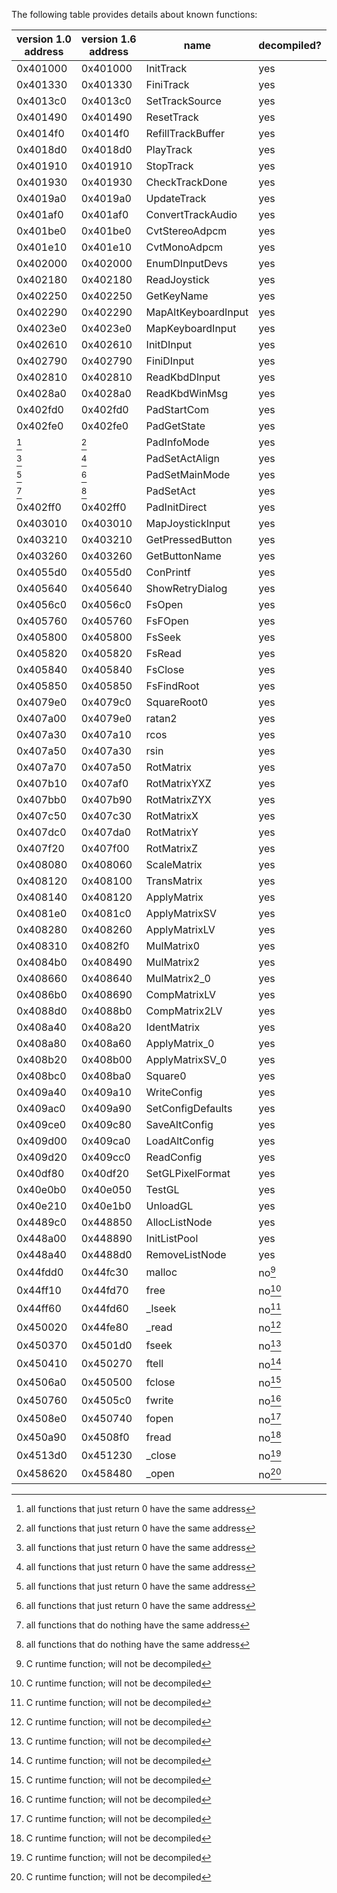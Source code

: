 
The following table provides details about known functions:

| version 1.0 address | version 1.6 address | name                | decompiled? |
|---------------------|---------------------|---------------------|-------------|
| 0x401000            | 0x401000            | InitTrack           | yes         |
| 0x401330            | 0x401330            | FiniTrack           | yes         |
| 0x4013c0            | 0x4013c0            | SetTrackSource      | yes         |
| 0x401490            | 0x401490            | ResetTrack          | yes         |
| 0x4014f0            | 0x4014f0            | RefillTrackBuffer   | yes         |
| 0x4018d0            | 0x4018d0            | PlayTrack           | yes         |
| 0x401910            | 0x401910            | StopTrack           | yes         |
| 0x401930            | 0x401930            | CheckTrackDone      | yes         |
| 0x4019a0            | 0x4019a0            | UpdateTrack         | yes         |
| 0x401af0            | 0x401af0            | ConvertTrackAudio   | yes         |
| 0x401be0            | 0x401be0            | CvtStereoAdpcm      | yes         |
| 0x401e10            | 0x401e10            | CvtMonoAdpcm        | yes         |
| 0x402000            | 0x402000            | EnumDInputDevs      | yes         |
| 0x402180            | 0x402180            | ReadJoystick        | yes         |
| 0x402250            | 0x402250            | GetKeyName          | yes         |
| 0x402290            | 0x402290            | MapAltKeyboardInput | yes         |
| 0x4023e0            | 0x4023e0            | MapKeyboardInput    | yes         |
| 0x402610            | 0x402610            | InitDInput          | yes         |
| 0x402790            | 0x402790            | FiniDInput          | yes         |
| 0x402810            | 0x402810            | ReadKbdDInput       | yes         |
| 0x4028a0            | 0x4028a0            | ReadKbdWinMsg       | yes         |
| 0x402fd0            | 0x402fd0            | PadStartCom         | yes         |
| 0x402fe0            | 0x402fe0            | PadGetState         | yes         |
| [^3]                | [^3]                | PadInfoMode         | yes         |
| [^3]                | [^3]                | PadSetActAlign      | yes         |
| [^3]                | [^3]                | PadSetMainMode      | yes         |
| [^2]                | [^2]                | PadSetAct           | yes         |
| 0x402ff0            | 0x402ff0            | PadInitDirect       | yes         |
| 0x403010            | 0x403010            | MapJoystickInput    | yes         |
| 0x403210            | 0x403210            | GetPressedButton    | yes         |
| 0x403260            | 0x403260            | GetButtonName       | yes         |
| 0x4055d0            | 0x4055d0            | ConPrintf           | yes         |
| 0x405640            | 0x405640            | ShowRetryDialog     | yes         |
| 0x4056c0            | 0x4056c0            | FsOpen              | yes         |
| 0x405760            | 0x405760            | FsFOpen             | yes         |
| 0x405800            | 0x405800            | FsSeek              | yes         |
| 0x405820            | 0x405820            | FsRead              | yes         |
| 0x405840            | 0x405840            | FsClose             | yes         |
| 0x405850            | 0x405850            | FsFindRoot          | yes         |
| 0x4079e0            | 0x4079c0            | SquareRoot0         | yes         |
| 0x407a00            | 0x4079e0            | ratan2              | yes         |
| 0x407a30            | 0x407a10            | rcos                | yes         |
| 0x407a50            | 0x407a30            | rsin                | yes         |
| 0x407a70            | 0x407a50            | RotMatrix           | yes         |
| 0x407b10            | 0x407af0            | RotMatrixYXZ        | yes         |
| 0x407bb0            | 0x407b90            | RotMatrixZYX        | yes         |
| 0x407c50            | 0x407c30            | RotMatrixX          | yes         |
| 0x407dc0            | 0x407da0            | RotMatrixY          | yes         |
| 0x407f20            | 0x407f00            | RotMatrixZ          | yes         |
| 0x408080            | 0x408060            | ScaleMatrix         | yes         |
| 0x408120            | 0x408100            | TransMatrix         | yes         |
| 0x408140            | 0x408120            | ApplyMatrix         | yes         |
| 0x4081e0            | 0x4081c0            | ApplyMatrixSV       | yes         |
| 0x408280            | 0x408260            | ApplyMatrixLV       | yes         |
| 0x408310            | 0x4082f0            | MulMatrix0          | yes         |
| 0x4084b0            | 0x408490            | MulMatrix2          | yes         |
| 0x408660            | 0x408640            | MulMatrix2_0        | yes         |
| 0x4086b0            | 0x408690            | CompMatrixLV        | yes         |
| 0x4088d0            | 0x4088b0            | CompMatrix2LV       | yes         |
| 0x408a40            | 0x408a20            | IdentMatrix         | yes         |
| 0x408a80            | 0x408a60            | ApplyMatrix_0       | yes         |
| 0x408b20            | 0x408b00            | ApplyMatrixSV_0     | yes         |
| 0x408bc0            | 0x408ba0            | Square0             | yes         |
| 0x409a40            | 0x409a10            | WriteConfig         | yes         |
| 0x409ac0            | 0x409a90            | SetConfigDefaults   | yes         |
| 0x409ce0            | 0x409c80            | SaveAltConfig       | yes         |
| 0x409d00            | 0x409ca0            | LoadAltConfig       | yes         |
| 0x409d20            | 0x409cc0            | ReadConfig          | yes         |
| 0x40df80            | 0x40df20            | SetGLPixelFormat    | yes         |
| 0x40e0b0            | 0x40e050            | TestGL              | yes         |
| 0x40e210            | 0x40e1b0            | UnloadGL            | yes         |
| 0x4489c0            | 0x448850            | AllocListNode       | yes         |
| 0x448a00            | 0x448890            | InitListPool        | yes         |
| 0x448a40            | 0x4488d0            | RemoveListNode      | yes         |
| 0x44fdd0            | 0x44fc30            | malloc              | no[^1]      |
| 0x44ff10            | 0x44fd70            | free                | no[^1]      |
| 0x44ff60            | 0x44fd60            | _lseek              | no[^1]      |
| 0x450020            | 0x44fe80            | _read               | no[^1]      |
| 0x450370            | 0x4501d0            | fseek               | no[^1]      |
| 0x450410            | 0x450270            | ftell               | no[^1]      |
| 0x4506a0            | 0x450500            | fclose              | no[^1]      |
| 0x450760            | 0x4505c0            | fwrite              | no[^1]      |
| 0x4508e0            | 0x450740            | fopen               | no[^1]      |
| 0x450a90            | 0x4508f0            | fread               | no[^1]      |
| 0x4513d0            | 0x451230            | _close              | no[^1]      |
| 0x458620            | 0x458480            | _open               | no[^1]      |

[^1]: C runtime function; will not be decompiled
[^2]: all functions that do nothing have the same address
[^3]: all functions that just return 0 have the same address

